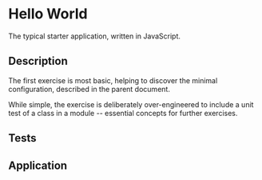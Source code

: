 # Hello World

The typical starter application, written in JavaScript.


## Description

The first exercise is most basic, helping to discover the minimal configuration, described in the parent document.

While simple, the exercise is deliberately over-engineered to include a unit test of a class in a module -- essential concepts for further exercises.


## Tests



## Application

